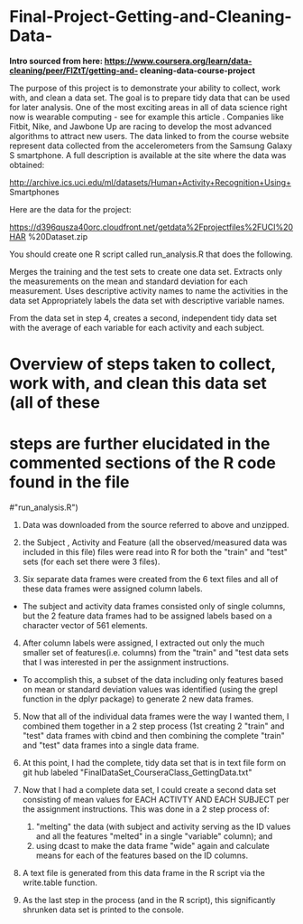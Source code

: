 # Final-Project-Getting-and-Cleaning-Data-

**Intro sourced from here:
https://www.coursera.org/learn/data-cleaning/peer/FIZtT/getting-and-
cleaning-data-course-project**


The purpose of this project is to demonstrate your ability to collect,
work with, and clean a data set. The goal is to prepare tidy data that
can be used for later analysis. One of the most exciting areas in all of
data science right now is wearable computing - see for example this
article . Companies like Fitbit, Nike, and Jawbone Up are racing to
develop the most advanced algorithms to attract new users. The data
linked to from the course website represent data collected from the
accelerometers from the Samsung Galaxy S smartphone. A full description
is available at the site where the data was obtained:

http://archive.ics.uci.edu/ml/datasets/Human+Activity+Recognition+Using+
Smartphones

Here are the data for the project:

https://d396qusza40orc.cloudfront.net/getdata%2Fprojectfiles%2FUCI%20HAR
%20Dataset.zip

You should create one R script called run_analysis.R that does the
following.

Merges the training and the test sets to create one data set. Extracts
only the measurements on the mean and standard deviation for each
measurement. Uses descriptive activity names to name the activities in
the data set Appropriately labels the data set with descriptive variable
names.

From the data set in step 4, creates a second, independent tidy data set
with the average of each variable for each activity and each subject.

# Overview of steps taken to collect, work with, and clean this data set (all of these 
# steps are further elucidated in the commented sections of the R code found in the file 
#"run_analysis.R")

1. Data was downloaded from the source referred to above and unzipped.

2. the Subject , Activity and Feature (all the observed/measured data was
 included in this file) files were read into R for both the "train" and "test" sets 
 (for each set there were 3 files).
 
3. Six separate data frames were created from the 6 text files and all of these data 
frames were assigned column labels. 
- The subject and activity data frames consisted only of single columns, but the 2
feature data frames had to be assigned labels based on a character vector of 561 
elements.

4. After column labels were assigned, I extracted out only the much smaller set of 
features(i.e. columns) from the "train" and "test data sets that  I was interested 
in per the assignment instructions.  
- To accomplish this, a subset of the data including only features based on mean or
standard deviation values was identified (using the grepl function in the dplyr 
package) to generate 2 new data frames.

5. Now that all of the individual data frames were the way I wanted them, I combined them 
together in a 2 step process (1st creating 2 "train" and "test" data frames
with cbind and then combining the complete "train" and "test" data frames into a 
single data frame.

6. At this point, I had the complete, tidy data set that is in text file form on git hub
labeled "FinalDataSet_CourseraClass_GettingData.txt" 

7. Now that I had a complete data set, I could create a second data set consisting of 
mean values for EACH ACTIVTY AND EACH SUBJECT per the assignment instructions.  This 
was done in a 2 step process of: 
    1)  "melting" the data (with subject and activity serving
    as the ID values and all the features "melted" in a single "variable" column); and
    2) using dcast to make the data frame "wide" again and calculate means for each of 
    the features based on the ID columns.
    
8. A text file is generated from this data frame in the R script via the 
write.table function.

8. As the last step in the process (and in the R script), this significantly 
shrunken data set is printed to the console.


